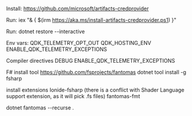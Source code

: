 
Install:
https://github.com/microsoft/artifacts-credprovider


Run:
iex "& { $(irm https://aka.ms/install-artifacts-credprovider.ps1) }"

Run:
dotnet restore --interactive   

Env vars:
    QDK_TELEMETRY_OPT_OUT
    QDK_HOSTING_ENV
    ENABLE_QDK_TELEMETRY_EXCEPTIONS

Compiler directives
    DEBUG
    ENABLE_QDK_TELEMETRY_EXCEPTIONS



F#
install tool
https://github.com/fsprojects/fantomas
dotnet tool install -g fsharp

install extensions
Ionide-fsharp (there is a conflict with Shader Language support extension, as it will pick .fs files)
fantomas-fmt

dotnet fantomas --recurse .
